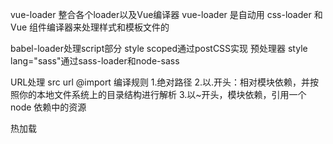 vue-loader
整合各个loader以及Vue编译器
vue-loader 是自动用 css-loader 和 Vue 组件编译器来处理样式和模板文件的


babel-loader处理script部分
style scoped通过postCSS实现
预处理器
style lang="sass"通过sass-loader和node-sass

URL处理
src url @import
编译规则
1.绝对路径
2.以.开头：相对模块依赖，并按照你的本地文件系统上的目录结构进行解析
3.以~开头，模块依赖，引用一个 node 依赖中的资源

热加载